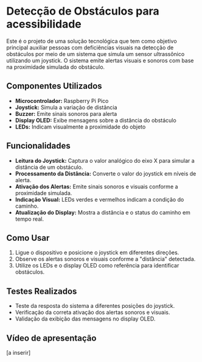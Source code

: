 
# Detecção de Obstáculos para acessibilidade
Este é o projeto de uma solução tecnológica que tem como objetivo principal auxiliar pessoas com deficiências visuais na detecção de obstáculos por meio de um sistema que simula um sensor ultrassônico utilizando um joystick. O sistema emite alertas visuais e sonoros com base na proximidade simulada do obstáculo.

## Componentes Utilizados
- **Microcontrolador:** Raspberry Pi Pico
- **Joystick:** Simula a variação de distância
- **Buzzer:** Emite sinais sonoros para alerta
- **Display OLED:** Exibe mensagens sobre a distância do obstáculo
- **LEDs:** Indicam visualmente a proximidade do objeto
## Funcionalidades
- **Leitura do Joystick:** Captura o valor analógico do eixo X para simular a distância de um obstáculo.
- **Processamento da Distância:** Converte o valor do joystick em níveis de alerta.
- **Ativação dos Alertas:** Emite sinais sonoros e visuais conforme a proximidade simulada.
- **Indicação Visual:** LEDs verdes e vermelhos indicam a condição do caminho.
- **Atualização do Display:** Mostra a distância e o status do caminho em tempo real.
## Como Usar
1. Ligue o dispositivo e posicione o joystick em diferentes direções.
2. Observe os alertas sonoros e visuais conforme a "distância" detectada.
3. Utilize os LEDs e o display OLED como referência para identificar obstáculos.

## Testes Realizados
- Teste da resposta do sistema a diferentes posições do joystick.
- Verificação da correta ativação dos alertas sonoros e visuais.
- Validação da exibição das mensagens no display OLED.

## Vídeo de apresentação
[a inserir]